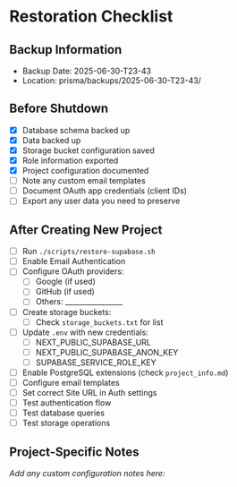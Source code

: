 # Restoration Checklist

## Backup Information
- Backup Date: 2025-06-30-T23-43
- Location: prisma/backups/2025-06-30-T23-43/

## Before Shutdown
- [x] Database schema backed up
- [x] Data backed up  
- [x] Storage bucket configuration saved
- [x] Role information exported
- [x] Project configuration documented
- [ ] Note any custom email templates
- [ ] Document OAuth app credentials (client IDs)
- [ ] Export any user data you need to preserve

## After Creating New Project
- [ ] Run `./scripts/restore-supabase.sh`
- [ ] Enable Email Authentication
- [ ] Configure OAuth providers:
  - [ ] Google (if used)
  - [ ] GitHub (if used)
  - [ ] Others: ________________
- [ ] Create storage buckets:
  - [ ] Check `storage_buckets.txt` for list
- [ ] Update `.env` with new credentials:
  - [ ] NEXT_PUBLIC_SUPABASE_URL
  - [ ] NEXT_PUBLIC_SUPABASE_ANON_KEY  
  - [ ] SUPABASE_SERVICE_ROLE_KEY
- [ ] Enable PostgreSQL extensions (check `project_info.md`)
- [ ] Configure email templates
- [ ] Set correct Site URL in Auth settings
- [ ] Test authentication flow
- [ ] Test database queries
- [ ] Test storage operations

## Project-Specific Notes
_Add any custom configuration notes here:_
